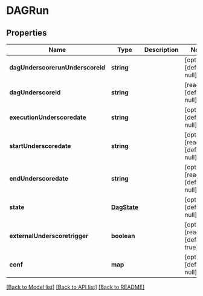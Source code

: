 # DAGRun

## Properties
Name | Type | Description | Notes
------------ | ------------- | ------------- | -------------
**dagUnderscorerunUnderscoreid** | **string** |  | [optional] [default to null]
**dagUnderscoreid** | **string** |  | [readonly] [default to null]
**executionUnderscoredate** | **string** |  | [optional] [default to null]
**startUnderscoredate** | **string** |  | [optional] [readonly] [default to null]
**endUnderscoredate** | **string** |  | [optional] [readonly] [default to null]
**state** | [**DagState**](DagState.md) |  | [optional] [default to null]
**externalUnderscoretrigger** | **boolean** |  | [optional] [readonly] [default to true]
**conf** | **map** |  | [optional] [default to null]

[[Back to Model list]](../README.md#documentation-for-models) [[Back to API list]](../README.md#documentation-for-api-endpoints) [[Back to README]](../README.md)


